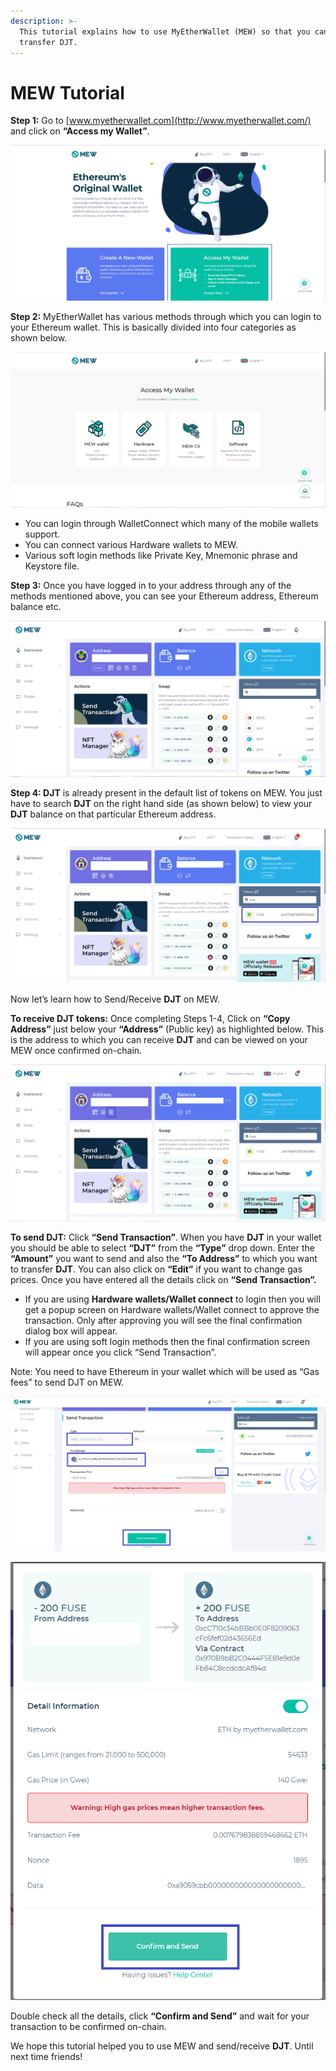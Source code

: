 ```yaml
---
description: >-
  This tutorial explains how to use MyEtherWallet (MEW) so that you can view and
  transfer DJT.
---
```


# MEW Tutorial

**Step 1:** Go to [www.myetherwallet.com](http://www.myetherwallet.com/) and click on **“Access my Wallet”**.

![](../.gitbook/assets/2%20%283%29.png)

**Step 2:** MyEtherWallet has various methods through which you can login to your Ethereum wallet. This is basically divided into four categories as shown below.

![](../.gitbook/assets/1%20%282%29.png)

* You can login through WalletConnect which many of the mobile wallets support.
* You can connect various Hardware wallets to MEW.
* Various soft login methods like Private Key, Mnemonic phrase and Keystore file.

**Step 3:** Once you have logged in to your address through any of the methods mentioned above, you can see your Ethereum address, Ethereum balance etc.

![](../.gitbook/assets/6%20%283%29.png)

**Step 4: DJT** is already present in the default list of tokens on MEW. You just have to search **DJT** on the right hand side \(as shown below\) to view your **DJT** balance on that particular Ethereum address.

![](../.gitbook/assets/7%20%282%29.png)

Now let’s learn how to Send/Receive **DJT** on MEW.

**To receive DJT tokens:** Once completing Steps 1-4, Click on **“Copy Address”** just below your **“Address”** \(Public key\) as highlighted below. This is the address to which you can receive **DJT** and can be viewed on your MEW once confirmed on-chain.

![](../.gitbook/assets/8.png)

**To send DJT:** Click **“Send Transaction”**. When you have **DJT** in your wallet you should be able to select **“DJT”** from the **“Type”** drop down. Enter the **“Amount”** you want to send and also the **“To Address”** to which you want to transfer **DJT**. You can also click on **“Edit”** if you want to change gas prices. Once you have entered all the details click on **“Send Transaction”.**

* If you are using **Hardware wallets/Wallet connect** to login then you will get a popup screen on Hardware wallets/Wallet connect to approve the transaction. Only after approving you will see the final confirmation dialog box will appear.
*  If you are using soft login methods then the final confirmation screen will appear once you click “Send Transaction”.

Note: You need to have Ethereum in your wallet which will be used as “Gas fees” to send DJT on MEW.

![](../.gitbook/assets/9%20%282%29.png)

![](../.gitbook/assets/10%20%281%29.png)

Double check all the details, click **“Confirm and Send”** and wait for your transaction to be confirmed on-chain.

We hope this tutorial helped you to use MEW and send/receive **DJT**. Until next time friends!

